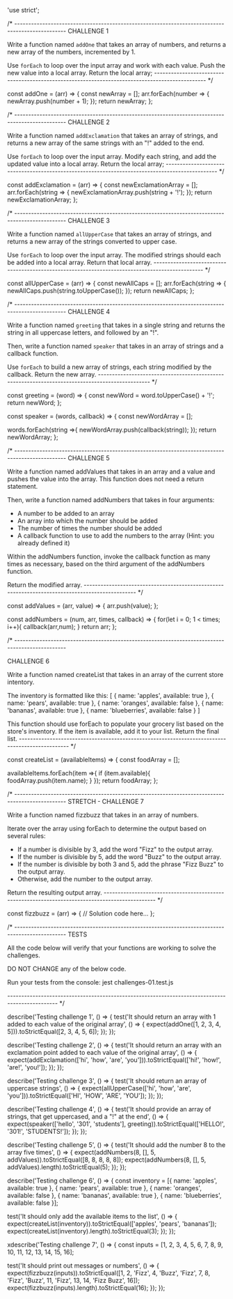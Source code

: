 'use strict';

/* ------------------------------------------------------------------------------------------------
CHALLENGE 1

Write a function named `addOne` that takes an array of numbers, and returns a new array of the numbers, incremented by 1.

Use `forEach` to loop over the input array and work with each value.  Push the new value into a local array. Return the local array;
------------------------------------------------------------------------------------------------ */

const addOne = (arr) => {
  const newArray =  [];
  arr.forEach(number => {
    newArray.push(number + 1);
  });
  return newArray;
};

/* ------------------------------------------------------------------------------------------------
CHALLENGE 2

Write a function named `addExclamation` that takes an array of strings, and returns a new array of the same strings with an "!" added to the end.

Use `forEach` to loop over the input array. Modify each string, and add the updated value into a local array. Return the local array;
------------------------------------------------------------------------------------------------ */

const addExclamation = (arr) => {
  const newExclamationArray = [];
  arr.forEach(string => {
    newExclamationArray.push(string + '!');
  });
  return newExclamationArray;
};

/* ------------------------------------------------------------------------------------------------
CHALLENGE 3

Write a function named `allUpperCase` that takes an array of strings, and returns a new array of the strings converted to upper case.

Use `forEach` to loop over the input array. The modified strings should each be added into a local array. Return that local array.
------------------------------------------------------------------------------------------------ */

const allUpperCase = (arr) => {
  const newAllCaps = [];
  arr.forEach(string => {
    newAllCaps.push(string.toUpperCase());
  });
  return newAllCaps;
};

/* ------------------------------------------------------------------------------------------------
CHALLENGE 4

Write a function named `greeting` that takes in a single string and returns the string in all uppercase letters, and followed by an "!".

Then, write a function named `speaker` that takes in an array of strings and a callback function. 

Use `forEach` to build a new array of strings, each string modified by the callback. Return the new array. 
------------------------------------------------------------------------------------------------ */

const greeting = (word) => {
  const newWord = word.toUpperCase() + '!';
  return newWord;
};

const speaker = (words, callback) => {
  const newWordArray = [];

  words.forEach(string =>{
    newWordArray.push(callback(string));
  });
  return newWordArray;
};

/* ------------------------------------------------------------------------------------------------
CHALLENGE 5

Write a function named addValues that takes in an array and a value and pushes the value into the array. This function does not need a return statement.

Then, write a function named addNumbers that takes in four arguments:
  - A number to be added to an array
  - An array into which the number should be added
  - The number of times the number should be added
  - A callback function to use to add the numbers to the array (Hint: you already defined it)

Within the addNumbers function, invoke the callback function as many times as necessary, based on the third argument of the addNumbers function.

Return the modified array.
------------------------------------------------------------------------------------------------ */

const addValues = (arr, value) => {
  arr.push(value);
};

const addNumbers = (num, arr, times, callback) => {
  for(let i = 0; 1 < times; i++){
    callback(arr,num);
  }
  return arr;
};

/* ------------------------------------------------------------------------------------------------

CHALLENGE 6

Write a function named createList that takes in an array of the current store intentory.

The inventory is formatted like this:
[
  { name: 'apples', available: true },
  { name: 'pears', available: true },
  { name: 'oranges', available: false },
  { name: 'bananas', available: true },
  { name: 'blueberries', available: false }
]

This function should use forEach to populate your grocery list based on the store's inventory. If the item is available, add it to your list. Return the final list.
------------------------------------------------------------------------------------------------ */

const createList = (availableItems) => {
  const foodArray = [];

  availableItems.forEach(item =>{
    if (item.available){
      foodArray.push(item.name);
    }
  });
  return foodArray;
};

/* ------------------------------------------------------------------------------------------------
STRETCH - CHALLENGE 7

Write a function named fizzbuzz that takes in an array of numbers.

Iterate over the array using forEach to determine the output based on several rules:
  - If a number is divisible by 3, add the word "Fizz" to the output array.
  - If the number is divisible by 5, add the word "Buzz" to the output array.
  - If the number is divisible by both 3 and 5, add the phrase "Fizz Buzz" to the output array.
  - Otherwise, add the number to the output array.

Return the resulting output array.
------------------------------------------------------------------------------------------------ */

const fizzbuzz = (arr) => {
  // Solution code here...
};

/* ------------------------------------------------------------------------------------------------
TESTS

All the code below will verify that your functions are working to solve the challenges.

DO NOT CHANGE any of the below code.

Run your tests from the console: jest challenges-01.test.js

------------------------------------------------------------------------------------------------ */

describe('Testing challenge 1', () => {
  test('It should return an array with 1 added to each value of the original array', () => {
    expect(addOne([1, 2, 3, 4, 5])).toStrictEqual([2, 3, 4, 5, 6]);
  });
});

describe('Testing challenge 2', () => {
  test('It should return an array with an exclamation point added to each value of the original array', () => {
    expect(addExclamation(['hi', 'how', 'are', 'you'])).toStrictEqual(['hi!', 'how!', 'are!', 'you!']);
  });
});

describe('Testing challenge 3', () => {
  test('It should return an array of uppercase strings', () => {
    expect(allUpperCase(['hi', 'how', 'are', 'you'])).toStrictEqual(['HI', 'HOW', 'ARE', 'YOU']);
  });
});

describe('Testing challenge 4', () => {
  test('It should provide an array of strings, that get uppercased, and a "!" at the end', () => {
    expect(speaker(['hello', '301', 'students'], greeting)).toStrictEqual(['HELLO!', '301!', 'STUDENTS!']);
  });
});

describe('Testing challenge 5', () => {
  test('It should add the number 8 to the array five times', () => {
    expect(addNumbers(8, [], 5, addValues)).toStrictEqual([8, 8, 8, 8, 8]);
    expect(addNumbers(8, [], 5, addValues).length).toStrictEqual(5);
  });
});

describe('Testing challenge 6', () => {
  const inventory = [{ name: 'apples', available: true }, { name: 'pears', available: true }, { name: 'oranges', available: false }, { name: 'bananas', available: true }, { name: 'blueberries', available: false }];

  test('It should only add the available items to the list', () => {
    expect(createList(inventory)).toStrictEqual(['apples', 'pears', 'bananas']);
    expect(createList(inventory).length).toStrictEqual(3);
  });
});

xdescribe('Testing challenge 7', () => {
  const inputs = [1, 2, 3, 4, 5, 6, 7, 8, 9, 10, 11, 12, 13, 14, 15, 16];

  test('It should print out messages or numbers', () => {
    expect(fizzbuzz(inputs)).toStrictEqual([1, 2, 'Fizz', 4, 'Buzz', 'Fizz', 7, 8, 'Fizz', 'Buzz', 11, 'Fizz', 13, 14, 'Fizz Buzz', 16]);
    expect(fizzbuzz(inputs).length).toStrictEqual(16);
  });
});
